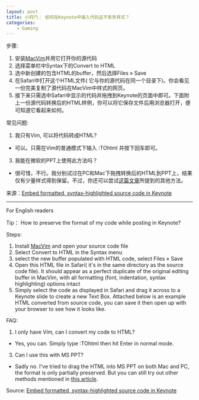 ```yaml
---
layout: post
title: 小窍门： 如何在Keynote中插入代码且不丢失样式？
categories:
    - Gaming
---
```


步骤:

1. 安装[MacVim](https://code.google.com/p/macvim/)并用它打开你的源代码
2. 选择菜单栏中Syntax下的Convert to HTML
3. 选中新创建的包含HTML的buffer，然后选择Files » Save
4. 在Safari中打开这个HTML文件( 它与你的源代码在同一个目录下)。你会看见一份完美复制了源代码在MacVim中样式的网页。
5. 接下来只需选中Safari中显示的代码并拖拽到Keynote的页面中即可。下面附上一份源代码转换后的HTML样例，你可以将它保存文件后用浏览器打开，便可知道它看起来如何。

常见问题:

1. 我只有Vim, 可以将代码转成HTML?
  - 可以。只需在Vim的普通模式下输入 :TOhtml 并按下回车即可。
3. 我能在微软的PPT上使用此方法吗？
  - 很可惜，不行。我分别试过在PC和Mac下拖拽转换后的HTML到PPT上，结果仅有少量样式得到保留。不过，你还可以尝试[这篇文章](http://hints.macworld.com/article.php?story=20091104002118164)所提到的其他方法。

来源：[Embed formatted, syntax-highlighted source code in Keynote](http://hints.macworld.com/article.php?story=20091104002118164)

------

For English readers

Tip： How to preserve the format of my code while posting in Keynote?

Steps:

1. Install [MacVim](https://code.google.com/p/macvim/) and open your source code file
2. Select Convert to HTML in the Syntax menu
3. select the new buffer populated with HTML code, select Files » Save
4. Open this HTML file in Safari( it's in the same directory as the source code file). It should appear as a perfect duplicate of the original editing buffer in MacVim, with all formatting (font, indentation, syntax highlighting) options intact
5. Simply select the code as displayed in Safari and drag it across to a Keynote slide to create a new Text Box. Attached below is an example HTML converted from source code, you can save it then open up with your browser to see how it looks like.

FAQ:

1. I only have Vim, can I convert my code to HTML?
  - Yes, you can. Simply type :TOhtml then hit Enter in normal mode.
3. Can I use this with MS PPT?
  - Sadly no. I've tried to drag the HTML into MS PPT on both Mac and PC, the format is only partially preserved. But you can still try out other methods mentioned in [this article](http://hints.macworld.com/article.php?story=20091104002118164).

Source: [Embed formatted, syntax-highlighted source code in Keynote](http://hints.macworld.com/article.php?story=20091104002118164)